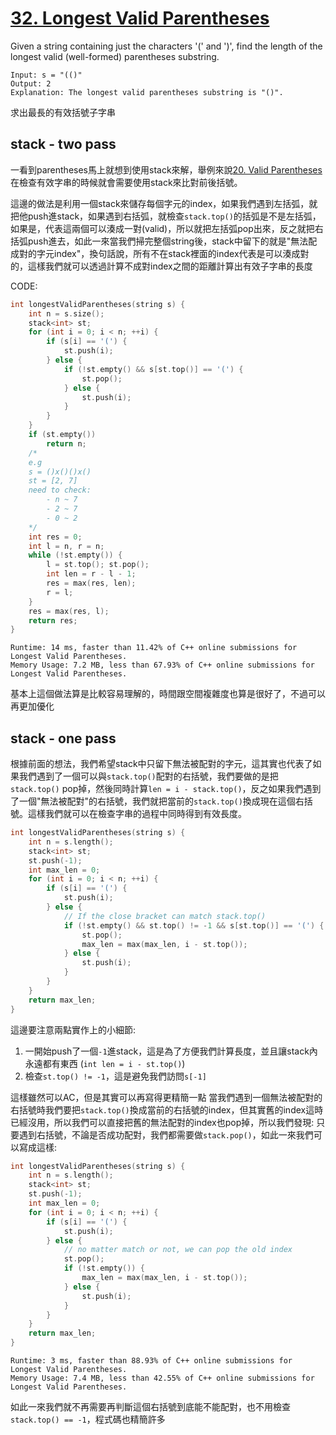 # [32. Longest Valid Parentheses](https://leetcode.com/problems/longest-valid-parentheses/)

Given a string containing just the characters '(' and ')', find the length of the longest valid (well-formed) parentheses substring.

```
Input: s = "(()"
Output: 2
Explanation: The longest valid parentheses substring is "()".
```
求出最長的有效括號子字串

## stack - two pass
一看到parentheses馬上就想到使用stack來解，舉例來說[20. Valid Parentheses](https://leetcode.com/problems/valid-parentheses/)在檢查有效字串的時候就會需要使用stack來比對前後括號。

這邊的做法是利用一個stack來儲存每個字元的index，如果我們遇到左括弧，就把他push進stack，如果遇到右括弧，就檢查`stack.top()`的括弧是不是左括弧，如果是，代表這兩個可以湊成一對(valid)，所以就把左括弧pop出來，反之就把右括弧push進去，如此一來當我們掃完整個string後，stack中留下的就是"無法配成對的字元index"，換句話說，所有不在stack裡面的index代表是可以湊成對的，這樣我們就可以透過計算不成對index之間的距離計算出有效子字串的長度

CODE:
```cpp
int longestValidParentheses(string s) {
    int n = s.size();
    stack<int> st;
    for (int i = 0; i < n; ++i) {
        if (s[i] == '(') {
            st.push(i);
        } else {
            if (!st.empty() && s[st.top()] == '(') {
                st.pop();
            } else {
                st.push(i);
            }
        }
    }
    if (st.empty())
        return n;
    /*
    e.g
    s = ()x()()x()
    st = [2, 7]
    need to check:
        - n ~ 7
        - 2 ~ 7
        - 0 ~ 2
    */
    int res = 0;
    int l = n, r = n;
    while (!st.empty()) {
        l = st.top(); st.pop();
        int len = r - l - 1;
        res = max(res, len);
        r = l;
    }
    res = max(res, l);
    return res;
}
```

```
Runtime: 14 ms, faster than 11.42% of C++ online submissions for Longest Valid Parentheses.
Memory Usage: 7.2 MB, less than 67.93% of C++ online submissions for Longest Valid Parentheses.
```
基本上這個做法算是比較容易理解的，時間跟空間複雜度也算是很好了，不過可以再更加優化

## stack - one pass
根據前面的想法，我們希望stack中只留下無法被配對的字元，這其實也代表了如果我們遇到了一個可以與`stack.top()`配對的右括號，我們要做的是把`stack.top()` pop掉，然後同時計算`len = i - stack.top()`，反之如果我們遇到了一個"無法被配對"的右括號，我們就把當前的`stack.top()`換成現在這個右括號。這樣我們就可以在檢查字串的過程中同時得到有效長度。

```cpp
int longestValidParentheses(string s) {
    int n = s.length();
    stack<int> st;
    st.push(-1);
    int max_len = 0;
    for (int i = 0; i < n; ++i) {
        if (s[i] == '(') {
            st.push(i);
        } else {
            // If the close bracket can match stack.top()
            if (!st.empty() && st.top() != -1 && s[st.top()] == '(') {
                st.pop();
                max_len = max(max_len, i - st.top());
            } else {
                st.push(i);
            }
        }
    }
    return max_len;
}
```

這邊要注意兩點實作上的小細節:
1. 一開始push了一個`-1`進stack，這是為了方便我們計算長度，並且讓stack內永遠都有東西 (`int len = i - st.top()`)
2. 檢查`st.top() != -1`，這是避免我們訪問`s[-1]`

這樣雖然可以AC，但是其實可以再寫得更精簡一點
當我們遇到一個無法被配對的右括號時我們要把`stack.top()`換成當前的右括號的index，但其實舊的index這時已經沒用，所以我們可以直接把舊的無法配對的index也pop掉，所以我們發現: 只要遇到右括號，不論是否成功配對，我們都需要做`stack.pop()`，如此一來我們可以寫成這樣:

```cpp
int longestValidParentheses(string s) {
    int n = s.length();
    stack<int> st;
    st.push(-1);
    int max_len = 0;
    for (int i = 0; i < n; ++i) {
        if (s[i] == '(') {
            st.push(i);
        } else {
            // no matter match or not, we can pop the old index
            st.pop();
            if (!st.empty()) {
                max_len = max(max_len, i - st.top());
            } else {
                st.push(i);
            }
        }
    }
    return max_len;
}
```

```
Runtime: 3 ms, faster than 88.93% of C++ online submissions for Longest Valid Parentheses.
Memory Usage: 7.4 MB, less than 42.55% of C++ online submissions for Longest Valid Parentheses.
```

如此一來我們就不再需要再判斷這個右括號到底能不能配對，也不用檢查`stack.top() == -1`，程式碼也精簡許多
